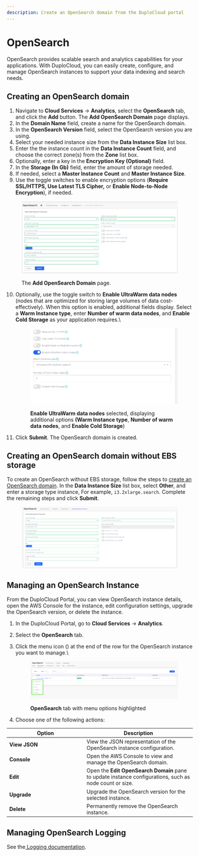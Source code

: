 ```yaml
---
description: Create an OpenSearch domain from the DuploCloud portal
---
```


# OpenSearch

OpenSearch provides scalable search and analytics capabilities for your applications. With DuploCloud, you can easily create, configure, and manage OpenSearch instances to support your data indexing and search needs.

## Creating an OpenSearch domain

1. Navigate to **Cloud Services** → **Analytics**, select the **OpenSearch** tab, and click the **Add** button. The **Add OpenSearch Domain** page displays.&#x20;
2. In the **Domain Name** field, create a name for the OpenSearch domain.
3. In the **OpenSearch Version** field, select the OpenSearch version you are using.
4. Select your needed instance size from the **Data Instance Size** list box.
5. Enter the the instance count in the **Data Instance Count** field, and choose the correct zone(s) from the **Zone** list box.
6. Optionally, enter a key in the **Encryption Key (Optional)** field.&#x20;
7. In the **Storage (In Gb)** field, enter the amount of storage needed.&#x20;
8. If needed, select a **Master Instance Count** and **Master Instance Size**.&#x20;
9. Use the toggle switches to enable encryption options (**Require SSL/HTTPS, Use Latest TLS Cipher,** or **Enable Node-to-Node Encryption**), if needed.

<figure><img src="../../.gitbook/assets/screenshot-nimbusweb.me-2024.03.04-14_45_54.png" alt=""><figcaption><p>The <strong>Add OpenSearch Domain</strong> page.</p></figcaption></figure>

10. Optionally, use the toggle switch to **Enable UltraWarm data nodes** (nodes that are optimized for storing large volumes of data cost-effectively). When this option is enabled, additional fields display. Select a **Warm Instance type**, enter **Number of warm data nodes**, and **Enable Cold Storage** as your application requires.\


    <figure><img src="../../.gitbook/assets/screenshot-nimbusweb.me-2024.02.27-14_39_49.png" alt=""><figcaption><p><strong>Enable UltraWarm data nodes</strong> selected, displaying additional options <strong>(Warm Instance type</strong>, <strong>Number of warm data nodes</strong>, and <strong>Enable Cold Storage</strong>)</p></figcaption></figure>
11. Click **Submit**. The OpenSearch domain is created.&#x20;

## Creating an OpenSearch domain without EBS storage

To create an OpenSearch without EBS storage, follow the steps to [create an OpenSearch domain](elasticsearch.md#creating-an-opensearch-domain). In the **Data Instance Size** list box, select **Other**, and enter a storage type instance, For example, `i3.2xlarge.search`. Complete the remaining steps and click **Submit**. &#x20;

<figure><img src="../../.gitbook/assets/Screenshot (206).png" alt=""><figcaption></figcaption></figure>

## Managing an OpenSearch Instance

From the DuploCloud Portal, you can view OpenSearch instance details, open the AWS Console for the instance, edit configuration settings, upgrade the OpenSearch version, or delete the instance.

1. In the DuploCloud Portal, go to **Cloud Services** → **Analytics**.
2. Select the **OpenSearch** tab.
3.  Click the menu icon (<img src="../../.gitbook/assets/menu icon (11).avif" alt="" data-size="line">) at the end of the row for the OpenSearch instance you want to manage.\


    <figure><img src="../../.gitbook/assets/Screenshot (550).png" alt=""><figcaption><p><strong>OpenSearch</strong> tab with menu options highlighted</p></figcaption></figure>
4. Choose one of the following actions:

<table data-header-hidden><thead><tr><th width="195.33331298828125">Option</th><th>Description</th></tr></thead><tbody><tr><td><strong>View JSON</strong></td><td>View the JSON representation of the OpenSearch instance configuration.</td></tr><tr><td><strong>Console</strong></td><td>Open the AWS Console to view and manage the OpenSearch domain.</td></tr><tr><td><strong>Edit</strong></td><td>Open the <strong>Edit OpenSearch Domain</strong> pane to update instance configurations, such as node count or size.</td></tr><tr><td><strong>Upgrade</strong></td><td>Upgrade the OpenSearch version for the selected instance.</td></tr><tr><td><strong>Delete</strong></td><td>Permanently remove the OpenSearch instance.</td></tr></tbody></table>

## Managing OpenSearch Logging

See the[ Logging documentation](../use-cases/central-logging/custom-log-collection.md).
